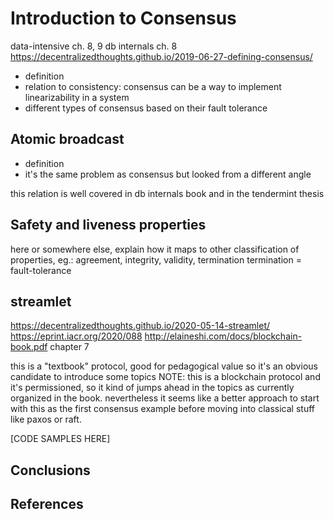 # Introduction to Consensus

data-intensive ch. 8, 9
db internals ch. 8
https://decentralizedthoughts.github.io/2019-06-27-defining-consensus/

- definition
- relation to consistency: consensus can be a way to implement linearizability in a system
- different types of consensus based on their fault tolerance

## Atomic broadcast
- definition
- it's the same problem as consensus but looked from a different angle

this relation is well covered in db internals book and in the tendermint thesis

## Safety and liveness properties
here or somewhere else, explain how it maps to other classification of properties, eg.: agreement, integrity, validity, termination
termination = fault-tolerance


## streamlet
https://decentralizedthoughts.github.io/2020-05-14-streamlet/
https://eprint.iacr.org/2020/088
http://elaineshi.com/docs/blockchain-book.pdf chapter 7

this is a "textbook" protocol, good for pedagogical value so it's an obvious candidate to introduce some topics
NOTE: this is a blockchain protocol and it's permissioned, so it kind of jumps ahead in the topics as currently organized in the book. nevertheless it seems like a better approach to start with this as the first consensus example before moving into classical stuff like paxos or raft.

[CODE SAMPLES HERE]

## Conclusions
## References
